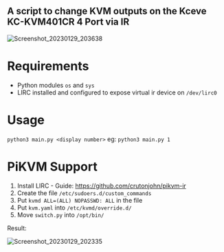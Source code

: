 ## A script to change KVM outputs on the Kceve KC-KVM401CR 4 Port via IR
![Screenshot_20230129_203638](https://user-images.githubusercontent.com/52742690/215317841-b057c25a-8d22-4bf5-aff6-cae84b731742.png)

# Requirements
* Python modules ```os``` and ```sys```
* LIRC installed and configured to expose virtual ir device on ```/dev/lirc0```

# Usage
```python3 main.py <display number>```
eg:
```python3 main.py 1```

# PiKVM Support
1. Install LIRC - Guide: https://github.com/crutonjohn/pikvm-ir
2. Create the file ```/etc/sudoers.d/custom_commands```
3. Put ```kvmd ALL=(ALL) NOPASSWD: ALL``` in the file
4. Put ```kvm.yaml``` into ```/etc/kvmd/override.d/```
5. Move ```switch.py``` into ```/opt/bin/```

Result:

![Screenshot_20230129_202335](https://user-images.githubusercontent.com/52742690/215317142-99dc6937-fa0d-43ed-8a66-0878c1858af5.png)

